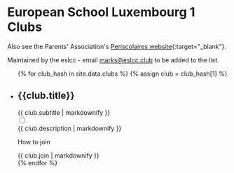 ---
---

# European School Luxembourg 1 Clubs

Also see the Parents' Association's [Periscolaires website](https://www.activitesperiscolaires.lu/){:target="_blank"}.

Maintained by the eslcc - email [marks@eslcc.club](mailto:marks@eslcc.club) to be added to the list.

<ul>
{% for club_hash in site.data.clubs %}
{% assign club = club_hash[1] %}
    <li>
        <label for="toggle">
            <h2>{{club.title}}</h2>
            <div class="subtitle">{{ club.subtitle | markdownify }}</div>
        </label>
        <input type="checkbox" name="toggle" id="toggle" class="toggle">
        <label for="toggle" class="label"></label>
        <div class="desc">{{ club.description | markdownify }}</div>
        <div class="join">
            <p class="jointitle">How to join</p>
            {{ club.join | markdownify }}
        </div>
    </li>
{% endfor %}
</ul>